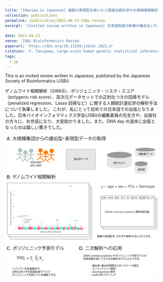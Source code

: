 ```yaml
---
title: "[Review in Japanese] 複数の表現型を用いた人類遺伝統計学の大規模情報解析 (Large-scale human genetic statistical inference with multiple phenotypes)"
collection: publications
permalink: /publication/2021-04-23-JSBi-review
excerpt: '[invited review written in Japanese] 日本語総説の執筆の機会をいただき、ゲノムワイド相関解析（GWAS）、ポリジェニック・リスク・スコア（polygenic risk score）、高次元データセットでの正則化つきの回帰モデル（penalized regression、Lasso 回帰など）に関する人類統計遺伝学の解析手法について執筆しました。
'
date: 2021-04-23
venue: 'JSBi Bioinformatics Review'
paperurl: 'https://doi.org/10.11234/jsbibr.2021.4'
citation: 'Y. Tanigawa, Large-scale human genetic statistical inference with multiple phenotypes. JSBi Bioinformatics Review, 1(2), 47-59 (2021).'
tags:
  - jp
---
```


This is an invited review written in Japanese, published by the Japanese Society of Bioinformatics (JSBi).

ゲノムワイド相関解析（GWAS）、ポリジェニック・リスク・スコア（polygenic risk score）、高次元データセットでの正則化つきの回帰モデル（penalized regression、Lasso 回帰など）に関する人類統計遺伝学の解析手法について執筆しました。
これが、私にとって初めての日本語での出版となりました。日本バイオインフォマティクス学会(JSBi)の編集委員の先生方や、出版社の方々に、お世話になり、大変助かりました。また、DNA day の週末に出版となったのは嬉しい驚きでした。

![Figure 3](/files/2021/JSBi-review-Fig3.jpg)
